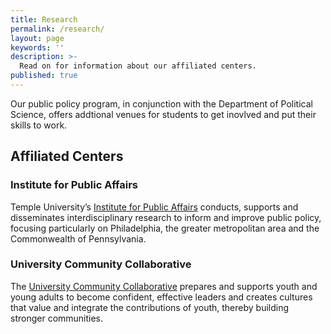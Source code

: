 ```yaml
---
title: Research
permalink: /research/
layout: page
keywords: ''
description: >-
  Read on for information about our affiliated centers.
published: true
---
```

Our public policy program, in conjunction with the Department of Political Science, offers addtional venues for students to get inovlved and put their skills to work.

## Affiliated Centers

### Institute for Public Affairs

Temple University’s [Institute for Public Affairs](http://www.cla.temple.edu/ipa/) conducts, supports and disseminates interdisciplinary research to inform and improve public policy, focusing particularly on Philadelphia, the greater metropolitan area and the Commonwealth of Pennsylvania.

### University Community Collaborative

The [University Community Collaborative](http://uccollab.org/) prepares and supports youth and young adults to become confident, effective leaders and creates cultures that value and integrate the contributions of youth, thereby building stronger communities.
